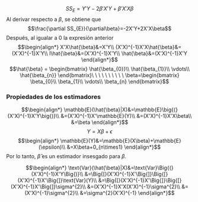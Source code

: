 
$$SS_{E}=Y'Y-2\beta'X'Y+\beta'X'X\beta$$
Al derivar respecto a $\beta$, se obtiene que $$\frac{\partial SS_{E}}{\partial\beta}=-2X'Y+2X'X\beta$$
Después, al igualar a $0$ la expresión anterior $$\begin{align*} X'X\hat{\beta}&=X'Y\\ (X'X)^{-1}X'X\hat{\beta}&=(X'X)^{-1}X'Y\\ I\hat{\beta}&=(X'X)^{-1}X'Y\\ \hat{\beta}&=(X'X)^{-1}X'Y \end{align*}$$
$$\hat{\beta} = \begin{bmatrix} \hat{\beta_{0}}\\ \hat{\beta_{1}}\\ \vdots\\ \hat{\beta_{n}} \end{bmatrix}\ \ \ \ \ \ \ \ \ \ \beta=\begin{bmatrix} \beta_{0}\\ \beta_{1}\\ \vdots\\ \beta_{n} \end{bmatrix}$$

### Propiedades de los estimadores

$$\begin{align*} \mathbb{E}(\hat{\beta}|X)&=\mathbb{E}\big{(}(X'X)^{-1}X'Y\big{)}\\ &=(X'X)^{-1}X'\mathbb{E}(Y)\\ &=(X'X)^{-1}X'X\beta\\ &=\beta \end{align*}$$
$$Y=X\beta+\epsilon$$
$$\begin{align*} \mathbb{E}(Y)&=\mathbb{E}(X\beta)+\mathbb{E}(\epsilon)\\ &=X\beta+0_{n\times1} \end{align*}$$
Por lo tanto, $\hat{\beta}$ es un estimador insesgado para $\beta$.

$$\begin{align*} \text{Var}(\hat{\beta}|X)&=\text{Var}\Big{(}(X'X)^{-1}X'Y\Big{)}\\ &=\Big{[}(X'X)^{-1}X'\Big{]}\Big{[}(X'X)^{-1}X'\Big{]}\text{Var}(Y)\\ &=\Big{[}(X'X)^{-1}X'\Big{]}\Big{[}(X'X)^{-1}X'\Big{]}\sigma^{2}\\ &=(X'X)^{-1}X'X(X'X)^{-1}\sigma^{2}\\ &=(X'X)^{-1}\sigma^{2}\\ &=\sigma^{2}(X'X)^{-1} \end{align*}$$
